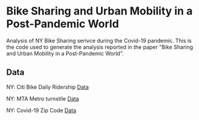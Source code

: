 # Bike Sharing and Urban Mobility in a Post-Pandemic World

Analysis of NY Bike Sharing serivce during the Covid-19 pandemic. This is the code used to generate the analysis reported in the paper "Bike Sharing and Urban Mobility in a Post-Pandemic World".


## Data

NY: Citi Bike Daily Ridership [Data](https://www.citibikenyc.com/system-data)

NY: MTA Metro turnstile [Data](http://web.mta.info/developers/turnstile.html)

NY: Covid-19 Zip Code [Data](https://github.com/nychealth/coronavirus-data)
